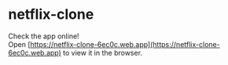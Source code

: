 # netflix-clone

Check the app online!<br />
Open [https://netflix-clone-6ec0c.web.app](https://netflix-clone-6ec0c.web.app) to view it in the browser.
